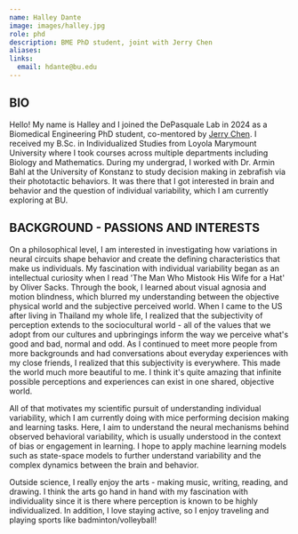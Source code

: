 ```yaml
---
name: Halley Dante
image: images/halley.jpg
role: phd
description: BME PhD student, joint with Jerry Chen
aliases:
links:
  email: hdante@bu.edu
---
```


## BIO

Hello! My name is Halley and I joined the DePasquale Lab in 2024 as a Biomedical Engineering PhD student, co-mentored by [Jerry Chen](https://www.chen-lab.org/index.html). I received my B.Sc. in Individualized Studies from Loyola Marymount University where I took courses across multiple departments including Biology and Mathematics. During my undergrad, I worked with Dr. Armin Bahl at the University of Konstanz to study decision making in zebrafish via their phototactic behaviors. It was there that I got interested in brain and behavior and the question of individual variability, which I am currently exploring at BU. 

## BACKGROUND - PASSIONS AND INTERESTS

On a philosophical level, I am interested in investigating how variations in neural circuits shape behavior and create the defining characteristics that make us individuals. My fascination with individual variability began as an intellectual curiosity when I read 'The Man Who Mistook His Wife for a Hat' by Oliver Sacks. Through the book, I learned about visual agnosia and motion blindness, which blurred my understanding between the objective physical world and the subjective perceived world. When I came to the US after living in Thailand my whole life, I realized that the subjectivity of perception extends to the sociocultural world - all of the values that we adopt from our cultures and upbringings inform the way we perceive what's good and bad, normal and odd. As I continued to meet more people from more backgrounds and had conversations about everyday experiences with my close friends, I realized that this subjectivity is everywhere. This made the world much more beautiful to me. I think it's quite amazing that infinite possible perceptions and experiences can exist in one shared, objective world.

All of that motivates my scientific pursuit of understanding individual variability, which I am currently doing with mice performing decision making and learning tasks. Here, I aim to understand the neural mechanisms behind observed behavioral variability, which is usually understood in the context of bias or engagement in learning. I hope to apply machine learning models such as state-space models to further understand variability and the complex dynamics between the brain and behavior.

Outside science, I really enjoy the arts - making music, writing, reading, and drawing. I think the arts go hand in hand with my fascination with individuality since it is there where perception is known to be highly individualized. In addition, I love staying active, so I enjoy traveling and playing sports like badminton/volleyball! 